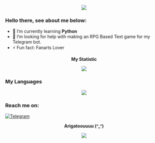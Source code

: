 <p align="center">
  <img src="https://pa1.narvii.com/6099/bc1c421959650c2038fdf789dc93c1faf2fbedf2_hq.gif">
</p>

### Hello there, see about me below:

- 🌱 I’m currently learning **Python**<br>
- 🤔 I’m looking for help with making an RPG Based Text game for my Telegram bot.<br>
- ⚡ Fun fact: Fanarts Lover

<p align="center">
  <b>My Statistic</b>
</p>
<p align="center">
  <img src="https://github-readme-stats.vercel.app/api?username=rushkii&show_icons=true&theme=tokyonight"><br>
</p>

### My Languages
<p align="center">
  <img src="https://github-readme-stats.vercel.app/api/top-langs/?username=rushkii&layout=compact&theme=nightowl">
</p>

### Reach me on:
<a href="https://t.me/nekoha" target="_blank"><img src="https://img.shields.io/badge/Telegram-3f5ed8.svg?&?style=social&logo=telegram&color=blue" alt="Telegram"></a>

<p align="center"><b>Arigatoouuuu (^_^)</b></p>

<p align="center">
  <img src="https://64.media.tumblr.com/59fecf45d53e0262082dfae131ad71aa/tumblr_mk8tt6RUkA1rvrw2eo1_r1_400.gif">
</p>
